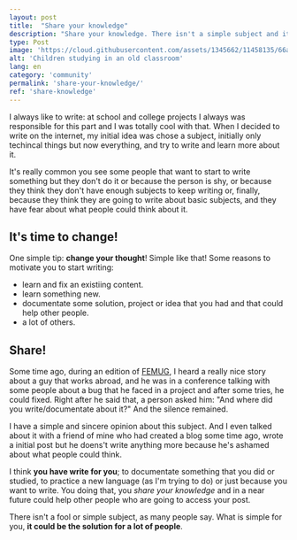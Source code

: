 ```yaml
---
layout: post
title:  "Share your knowledge"
description: "Share your knowledge. There isn't a simple subject and it could help a lot of people."
type: Post
image: 'https://cloud.githubusercontent.com/assets/1345662/11458135/66aaaade-96a1-11e5-9398-6f3e9a24f46c.jpg'
alt: 'Children studying in an old classroom'
lang: en
category: 'community'
permalink: 'share-your-knowledge/'
ref: 'share-knowledge'
---
```


I always like to write: at school and college projects I always was responsible for this part and I was totally cool with that. When I decided to write on the internet, my initial idea was chose a subject, initially only techincal things but now everything, and try to write and learn more about it.

It's really common you see some people that want to start to write something but they don't do it or because the person is shy, or because they think they don't have enough subjects to keep writing or, finally, because they think they are going to write about basic subjects, and they have fear about what people could think about it.

## It's time to change!

One simple tip: **change your thought**! Simple like that! Some reasons to motivate you to start writing:

* learn and fix an existiing content.
* learn something new.
* documentate some solution, project or idea that you had and that could help other people.
* a lot of others.

## Share!

Some time ago, during an edition of [FEMUG](https://sp.femug.com/), I heard a really nice story about a guy that works abroad, and he was in a conference talking with some people about a bug that he faced in a project and after some tries, he could fixed. Right after he said that, a person asked him: "And where did you write/documentate about it?" And the silence remained.

I have a simple and sincere opinion about this subject. And I even talked about it with a friend of mine who had created a blog some time ago, wrote a initial post but he doens't write anything more because he's ashamed about what people could think.

I think **you have write for you**; to documentate something that you did or studied, to practice a new language (as I'm trying to do) or just because you want to write. You doing that, you *share your knowledge* and in a near future could help other people who are going to access your post.

There isn't a fool or simple subject, as many people say. What is simple for you, **it could be the solution for a lot of people**.
